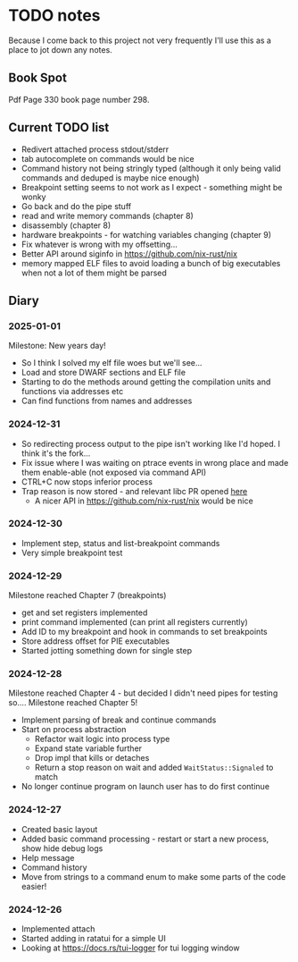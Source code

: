 # TODO notes

Because I come back to this project not very frequently I'll use this as a
place to jot down any notes.

## Book Spot

Pdf Page 330 book page number 298.

## Current TODO list 

* Redivert attached process stdout/stderr
* tab autocomplete on commands would be nice
* Command history not being stringly typed (although it only being valid commands and deduped is maybe nice enough)
* Breakpoint setting seems to not work as I expect - something might be wonky
* Go back and do the pipe stuff
* read and write memory commands (chapter 8)
* disassembly (chapter 8)
* hardware breakpoints - for watching variables changing (chapter 9)
* Fix whatever is wrong with my offsetting...
* Better API around siginfo in https://github.com/nix-rust/nix 
* memory mapped ELF files to avoid loading a bunch of big executables when not a lot of them might be parsed

## Diary

### 2025-01-01

Milestone: New years day!

* So I think I solved my elf file woes but we'll see...
* Load and store DWARF sections and ELF file
* Starting to do the methods around getting the compilation units and functions via addresses etc
* Can find functions from names and addresses

### 2024-12-31

* So redirecting process output to the pipe isn't working like I'd hoped. I think it's the fork...
* Fix issue where I was waiting on ptrace events in wrong place and made them enable-able (not exposed via command API)
* CTRL+C now stops inferior process
* Trap reason is now stored - and relevant libc PR opened [here](https://github.com/rust-lang/libc/pull/4225) 
    * A nicer API in https://github.com/nix-rust/nix would be nice

### 2024-12-30

* Implement step, status and list-breakpoint commands
* Very simple breakpoint test

### 2024-12-29

Milestone reached Chapter 7 (breakpoints)

* get and set registers implemented
* print command implemented (can print all registers currently)
* Add ID to my breakpoint and hook in commands to set breakpoints
* Store address offset for PIE executables 
* Started jotting something down for single step

### 2024-12-28

Milestone reached Chapter 4 - but decided I didn't need pipes for testing so....
Milestone reached Chapter 5!

* Implement parsing of break and continue commands
* Start on process abstraction
    - Refactor wait logic into process type
    - Expand state variable further
    - Drop impl that kills or detaches
    - Return a stop reason on wait and added `WaitStatus::Signaled` to match
* No longer continue program on launch user has to do first continue

### 2024-12-27

* Created basic layout 
* Added basic command processing - restart or start a new process, show hide debug logs
* Help message
* Command history
* Move from strings to a command enum to make some parts of the code easier!

### 2024-12-26

* Implemented attach
* Started adding in ratatui for a simple UI
* Looking at https://docs.rs/tui-logger for tui logging window
